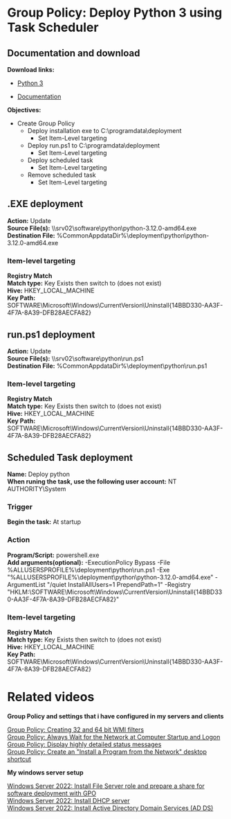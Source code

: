 # Group Policy: Deploy Python 3 using Task Scheduler
## Documentation and download
<b>Download links:</b><br /> 

* [Python 3](https://www.python.org/downloads/)

<Documentation>

* [Documentation](https://docs.python.org/3/using/windows.html#installing-without-ui)

<b>Objectives:</b>
* Create Group Policy
    * Deploy installation exe to C:\programdata\deployment
        * Set Item-Level targeting
    * Deploy run.ps1 to C:\programdata\deployment
        * Set Item-Level targeting
    * Deploy scheduled task
        * Set Item-Level targeting
    * Remove scheduled task
        * Set Item-Level targeting

## .EXE deployment
<b>Action:</b> Update <br />
<b>Source File(s):</b> \\\\srv02\software\python\python-3.12.0-amd64.exe <br />
<b>Destination File:</b> %CommonAppdataDir%\deployment\python\python-3.12.0-amd64.exe

### Item-level targeting
<b>Registry Match</b><br />
<b>Match type:</b> Key Exists then switch to (does not exist) <br />
<b>Hive:</b> HKEY_LOCAL_MACHINE <br />
<b>Key Path:</b> SOFTWARE\Microsoft\Windows\CurrentVersion\Uninstall\{14BBD330-AA3F-4F7A-8A39-DFB28AECFA82}

## run.ps1 deployment
<b>Action:</b> Update <br />
<b>Source File(s):</b> \\\\srv02\software\python\run.ps1 <br />
<b>Destination File:</b> %CommonAppdataDir%\deployment\python\run.ps1

### Item-level targeting
<b>Registry Match</b><br />
<b>Match type:</b> Key Exists then switch to (does not exist) <br />
<b>Hive:</b> HKEY_LOCAL_MACHINE <br />
<b>Key Path:</b> SOFTWARE\Microsoft\Windows\CurrentVersion\Uninstall\{14BBD330-AA3F-4F7A-8A39-DFB28AECFA82}

## Scheduled Task deployment
<b>Name:</b> Deploy python <br />
<b>When runing the task, use the following user account:</b> NT AUTHORITY\System

### Trigger
<b>Begin the task:</b> At startup

### Action
<b>Program/Script:</b> powershell.exe <br />
<b>Add arguments(optional):</b> -ExecutionPolicy Bypass -File %ALLUSERSPROFILE%\deployment\python\run.ps1 -Exe "%ALLUSERSPROFILE%\deployment\python\python-3.12.0-amd64.exe" -ArgumentList "/quiet InstallAllUsers=1 PrependPath=1" -Registry "HKLM:\SOFTWARE\Microsoft\Windows\CurrentVersion\Uninstall\{14BBD330-AA3F-4F7A-8A39-DFB28AECFA82}" <br />

### Item-level targeting
<b>Registry Match</b><br />
<b>Match type:</b> Key Exists then switch to (does not exist) <br />
<b>Hive:</b> HKEY_LOCAL_MACHINE <br />
<b>Key Path:</b> SOFTWARE\Microsoft\Windows\CurrentVersion\Uninstall\{14BBD330-AA3F-4F7A-8A39-DFB28AECFA82}

# Related videos

<b>Group Policy and settings that i have configured in my servers and clients</b>

[Group Policy: Creating 32 and 64 bit WMI filters](https://youtu.be/ffBIiQaVXGM) <br />
[Group Policy: Always Wait for the Network at Computer Startup and Logon](https://youtu.be/8BF0rU7peNk) <br />
[Group Policy: Display highly detailed status messages](https://youtu.be/2LB51n4O1Lk) <br />
[Group Policy: Create an "Install a Program from the Network" desktop shortcut](https://youtu.be/s_pMiG0F0ho) <br />

<b>My windows server setup</b>

[Windows Server 2022: Install File Server role and prepare a share for software deployment with GPO](https://youtu.be/jEWSdC2qwyA) <br />
[Windows Server 2022: Install DHCP server](https://youtu.be/8n0MD9stQis) <br />
[Windows Server 2022: Install Active Directory Domain Services (AD DS)](https://youtu.be/1cYewbW3Tl0) <br />